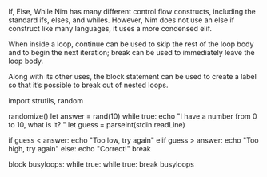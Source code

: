 If, Else, While
Nim has many different control flow constructs, including the standard ifs, elses, and whiles. However, Nim does not use an else if construct like many languages, it uses a more condensed elif.

When inside a loop, continue can be used to skip the rest of the loop body and to begin the next iteration; break can be used to immediately leave the loop body.

Along with its other uses, the block statement can be used to create a label so that it’s possible to break out of nested loops.

import strutils, random

randomize()
let answer = rand(10)
while true:
  echo "I have a number from 0 to 10, what is it? "
  let guess = parseInt(stdin.readLine)

  if guess < answer:
    echo "Too low, try again"
  elif guess > answer:
    echo "Too high, try again"
  else:
    echo "Correct!"
    break

block busyloops:
  while true:
    while true:
      break busyloops